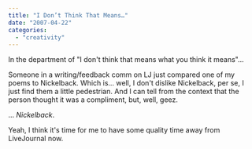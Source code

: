 ```yaml
---
title: "I Don’t Think That Means…"
date: "2007-04-22"
categories: 
  - "creativity"
---
```


In the department of "I don't think that means what you think it means"...

Someone in a writing/feedback comm on LJ just compared one of my poems to Nickelback. Which is... well, I don't dislike Nickelback, per se, I just find them a little pedestrian. And I can tell from the context that the person thought it was a compliment, but, well, geez.

... _Nickelback_.

Yeah, I think it's time for me to have some quality time away from LiveJournal now.
